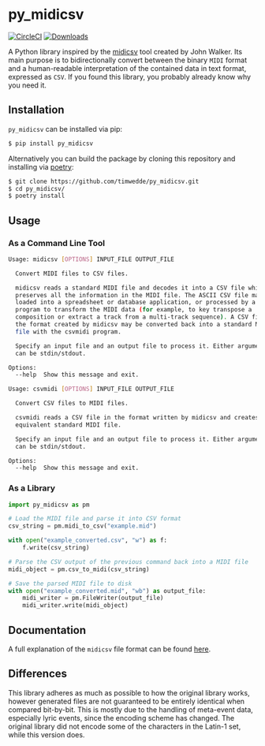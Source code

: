 # py_midicsv

[![CircleCI](https://circleci.com/gh/timwedde/py_midicsv.svg?style=svg)](https://circleci.com/gh/timwedde/py_midicsv)
[![Downloads](https://pepy.tech/badge/py-midicsv)](https://pepy.tech/project/py-midicsv)

A Python library inspired by the [midicsv](http://www.fourmilab.ch/webtools/midicsv/) tool created by John Walker. Its main purpose is to bidirectionally convert between the binary `MIDI` format and a human-readable interpretation of the contained data in text format, expressed as `CSV`.
If you found this library, you probably already know why you need it.


## Installation

`py_midicsv` can be installed via pip:
```bash
$ pip install py_midicsv
```

Alternatively you can build the package by cloning this repository and installing via [poetry](https://github.com/sdispater/poetry):
```bash
$ git clone https://github.com/timwedde/py_midicsv.git
$ cd py_midicsv/
$ poetry install
```


## Usage

### As a Command Line Tool
```bash
Usage: midicsv [OPTIONS] INPUT_FILE OUTPUT_FILE

  Convert MIDI files to CSV files.

  midicsv reads a standard MIDI file and decodes it into a CSV file which
  preserves all the information in the MIDI file. The ASCII CSV file may be
  loaded into a spreadsheet or database application, or processed by a
  program to transform the MIDI data (for example, to key transpose a
  composition or extract a track from a multi-track sequence). A CSV file in
  the format created by midicsv may be converted back into a standard MIDI
  file with the csvmidi program.

  Specify an input file and an output file to process it. Either argument
  can be stdin/stdout.

Options:
  --help  Show this message and exit.
```

```bash
Usage: csvmidi [OPTIONS] INPUT_FILE OUTPUT_FILE

  Convert CSV files to MIDI files.

  csvmidi reads a CSV file in the format written by midicsv and creates the
  equivalent standard MIDI file.

  Specify an input file and an output file to process it. Either argument
  can be stdin/stdout.

Options:
  --help  Show this message and exit.
```

### As a Library
```python
import py_midicsv as pm

# Load the MIDI file and parse it into CSV format
csv_string = pm.midi_to_csv("example.mid")

with open("example_converted.csv", "w") as f:
    f.write(csv_string)

# Parse the CSV output of the previous command back into a MIDI file
midi_object = pm.csv_to_midi(csv_string)

# Save the parsed MIDI file to disk
with open("example_converted.mid", "wb") as output_file:
    midi_writer = pm.FileWriter(output_file)
    midi_writer.write(midi_object)
```

## Documentation
A full explanation of the `midicsv` file format can be found [here](doc/file-format.md).

## Differences

This library adheres as much as possible to how the original library works, however generated files are not guaranteed to be entirely identical when compared bit-by-bit.
This is mostly due to the handling of meta-event data, especially lyric events, since the encoding scheme has changed. The original library did not encode some of the characters in the Latin-1 set, while this version does.
